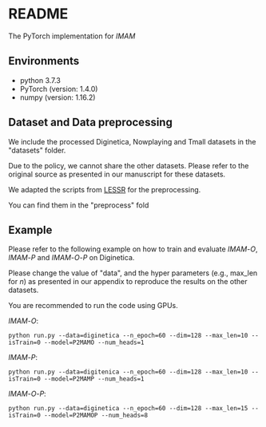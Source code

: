 # README
The PyTorch implementation for $IMAM$

## Environments

- python 3.7.3
- PyTorch (version: 1.4.0)
- numpy (version: 1.16.2)

## Dataset and Data preprocessing

We include the processed Diginetica, Nowplaying and Tmall datasets in the "datasets" folder.

Due to the policy, we cannot share the other datasets. Please refer to the original source as presented in our manuscript for these datasets.

We adapted the scripts from [LESSR](https://github.com/twchen/lessr) for the preprocessing. 

You can find them in the "preprocess" fold

## Example
Please refer to the following example on how to train and evaluate $IMAM\text{-}O$, $IMAM\text{-}P$ and $IMAM\text{-}O\text{-}P$ on Diginetica. 

Please change the value of "data", and the hyper parameters (e.g., max_len for $n$) as presented in our appendix to reproduce the results on the other datasets.

You are recommended to run the code using GPUs.

$IMAM\text{-}O$:

```
python run.py --data=diginetica --n_epoch=60 --dim=128 --max_len=10 --isTrain=0 --model=P2MAMO --num_heads=1
```

$IMAM\text{-}P$:

```
python run.py --data=digitenica --n_epoch=60 --dim=128 --max_len=10 --isTrain=0 --model=P2MAMP --num_heads=1
```

$IMAM\text{-}O\text{-}P$:

```
python run.py --data=diginetica --n_epoch=60 --dim=128 --max_len=15 --isTrain=0 --model=P2MAMOP --num_heads=8
```
